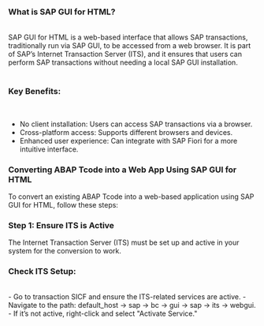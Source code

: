 ### What is SAP GUI for HTML?

</br>
SAP GUI for HTML is a web-based interface that allows SAP transactions, traditionally run via SAP GUI, to be accessed from a web browser. It is part of SAP’s Internet Transaction Server (ITS), and it ensures that users can perform SAP transactions without needing a local SAP GUI installation.
</br></br>

### Key Benefits: 
</br>

- No client installation: Users can access SAP transactions via a browser.
- Cross-platform access: Supports different browsers and devices.
- Enhanced user experience: Can integrate with SAP Fiori for a more intuitive interface.


### Converting ABAP Tcode into a Web App Using SAP GUI for HTML </br>
To convert an existing ABAP Tcode into a web-based application using SAP GUI for HTML, follow these steps:
</br>
### Step 1: Ensure ITS is Active </br>
The Internet Transaction Server (ITS) must be set up and active in your system for the conversion to work.
</br>
### Check ITS Setup: 
</br>
- Go to transaction SICF and ensure the ITS-related services are active. 
- Navigate to the path: default_host -> sap -> bc -> gui -> sap -> its -> webgui. 
- If it’s not active, right-click and select "Activate Service." 

